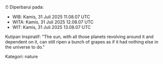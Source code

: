 ⏰ Diperbarui pada:
- WIB: Kamis, 31 Juli 2025 11.08.07 UTC
- WITA: Kamis, 31 Juli 2025 12.08.07 UTC
- WIT: Kamis, 31 Juli 2025 13.08.07 UTC

Kutipan Inspiratif:
"The sun, with all those planets revolving around it and dependent on it, can still ripen a bunch of grapes as if it had nothing else in the universe to do."


Kategori: nature


